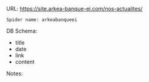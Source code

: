 URL: https://site.arkea-banque-ei.com/nos-actualites/

    Spider name: arkeabanqueei

DB Schema:
- title
- date
- link
- content

Notes: